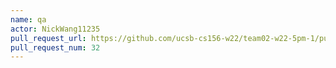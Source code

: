 ```yaml
---
name: qa
actor: NickWang11235
pull_request_url: https://github.com/ucsb-cs156-w22/team02-w22-5pm-1/pull/32
pull_request_num: 32
---
```

